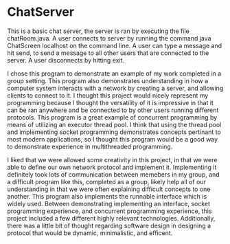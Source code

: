# ChatServer
This is a basic chat server, the server is ran by executing the file chatRoom.java. A user connects to server by running the command java ChatScreen localhost <username> on the command line. A user can type a message and hit send, to send a message to all other users that are connected to the server. A user disconnects by hitting exit.
 
I chose this program to demonstrate an example of my work completed in a group setting. This program also demonstrates understanding in how a computer system interacts with a network by creating a server, and allowing clients to connect to it. I thought this project would nicely represent my programming because I thought the versatility of it is impressive in that it can be ran anywhere and be connected to by other users running different protocols. This program is a great example of concurrent programming by means of utilizing an executor thread pool. I think that using the thread pool and implementing socket programming demonstrates concepts pertinant to most modern applications, so I thought this program would be a good way to demonstrate experience in multithreaded programming.

I liked that we were allowed some creativity in this project, in that we were able to define our own network protocol and implement it. Implementing it definitely took lots of communication between memebers in my group, and a difficult program like this, completed as a group, likely help all of our understanding in that we were often explaining difficult concepts to one another. This program also implements the runnable interface which is widely used. Between demonstrating implementing an interface, socket programming experience, and concurrent programming experience, this project included a few different highly relevant technologies. Additionally, there was a little bit of thought regarding software design in designing a protocol that would be dynamic, minimalistic, and efficent. 
